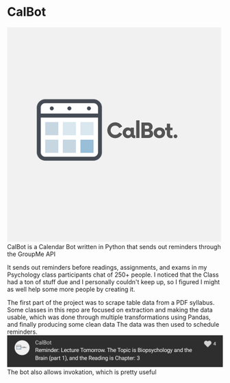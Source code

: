 # CalBot

![Calbot Logo](Calbot.png)
CalBot is a Calendar Bot written in Python that sends out reminders through the GroupMe API 

It sends out reminders before readings, assignments, and exams in my Psychology class participants chat of 250+ people.
I noticed that the Class had a ton of stuff due and I personally couldn't keep up, so I figured I might as well help some more people by creating it.

The first part of the project was to scrape table data from a PDF syllabus. Some classes in this repo are focused on extraction and making the data usable, which was done through multiple transformations using Pandas, and finally producing some clean data
The data was then used to schedule reminders.
![Calbot Message](Calbot_msg.png)
The bot also allows invokation, which is pretty useful
